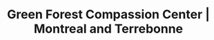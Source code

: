 ---
title: "Green Forest Compassion Center | Montreal and Terrebonne"
description: "Green Forest Compassion Center is your reference when it comes to weed dispensaries. Visit us if you're in Montreal and Terrebonne"
titre: "Articles about weed and other"
noindex: true
---